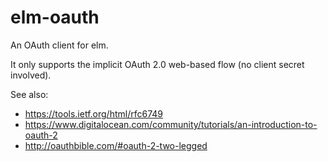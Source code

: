 # elm-oauth

An OAuth client for elm.

It only supports the implicit OAuth 2.0 web-based flow (no client secret
involved).

See also:

- https://tools.ietf.org/html/rfc6749
- https://www.digitalocean.com/community/tutorials/an-introduction-to-oauth-2
- http://oauthbible.com/#oauth-2-two-legged
